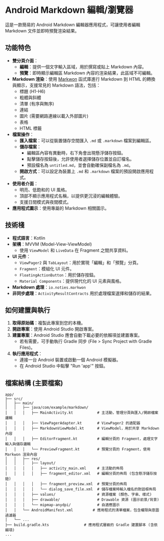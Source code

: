 # Android Markdown 編輯/瀏覽器

這是一款簡易的 Android Markdown 編輯器應用程式，可讓使用者編輯 Markdown 文件並即時預覽渲染結果。

## 功能特色

- **雙分頁介面**：
    - **編輯**：提供一個文字輸入區域，用於撰寫或貼上 Markdown 內容。
    - **預覽**：即時顯示編輯區 Markdown 內容的渲染結果，此區域不可編輯。
- **Markdown 渲染**：使用 [Markwon](https://github.com/noties/Markwon) 函式庫進行 Markdown 到 HTML 的轉換與顯示，支援常見的 Markdown 語法，包括：
    - 標題 (H1-H6)
    - 粗體與斜體
    - 清單 (有序與無序)
    - 連結
    - 圖片 (需要網路連線以載入外部圖片)
    - 表格
    - HTML 標籤
- **檔案操作**：
    - **匯入檔案**：可以從裝置儲存空間匯入 `.md` 或 `.markdown` 檔案到編輯區。
    - **儲存檔案**：
        - 編輯區內容有異動時，右下角會出現懸浮儲存按鈕。
        - 點擊儲存按鈕後，允許使用者選擇儲存位置並自訂檔名。
        - 預設檔名為 `untitled.md`，並會自動確保副檔名為 `.md`。
    - **開啟方式**：可以設定為裝置上 `.md` 和 `.markdown` 檔案的預設開啟應用程式。
- **使用者介面**：
    - 明亮、低飽和的 UI 風格。
    - 頂部不顯示應用程式名稱，以提供更沉浸的編輯體驗。
    - 支援日間模式與夜間模式。
- **應用程式圖示**：使用專屬的 Markdown 相關圖示。

## 技術棧

- **程式語言**：Kotlin
- **架構**：MVVM (Model-View-ViewModel) 
    - 使用 `ViewModel` 和 `LiveData` 在 Fragment 之間共享資料。
- **UI 元件**：
    - `ViewPager2` 與 `TabLayout`：用於實現「編輯」和「預覽」分頁。
    - `Fragment`：模組化 UI 元件。
    - `FloatingActionButton`：用於儲存按鈕。
    - `Material Components`：提供現代化的 UI 元素與風格。
- **Markdown 處理**：`io.noties.markwon`
- **非同步處理**：`ActivityResultContracts` 用於處理檔案選擇和儲存的結果。

## 如何建置與執行

1.  **取得原始碼**：複製此專案到您的本機。
2.  **開啟專案**：使用 Android Studio 開啟專案。
3.  **建置專案**：Android Studio 應會自動下載必要的依賴項並建置專案。
    - 若有需要，可手動執行 Gradle 同步 (File > Sync Project with Gradle Files)。
4.  **執行應用程式**：
    - 連接一台 Android 裝置或啟動一個 Android 模擬器。
    - 在 Android Studio 中點擊 "Run 'app'" 按鈕。

## 檔案結構 (主要檔案)

```
app/
├── src/
│   ├── main/
│   │   ├── java/com/example/markdown/
│   │   │   ├── MainActivity.kt           # 主活動，管理分頁與匯入/開啟檔案邏輯
│   │   │   ├── ViewPagerAdapter.kt       # ViewPager2 的適配器
│   │   │   ├── MarkdownViewModel.kt      # ViewModel，用於共享 Markdown 內容
│   │   │   ├── EditorFragment.kt         # 編輯分頁的 Fragment，處理文字輸入與儲存邏輯
│   │   │   └── PreviewFragment.kt        # 預覽分頁的 Fragment，使用 Markwon 渲染內容
│   │   ├── res/
│   │   │   ├── layout/
│   │   │   │   ├── activity_main.xml     # 主活動的佈局
│   │   │   │   ├── fragment_editor.xml   # 編輯分頁的佈局 (包含懸浮儲存按鈕)
│   │   │   │   ├── fragment_preview.xml  # 預覽分頁的佈局
│   │   │   │   └── dialog_save_file.xml  # 儲存檔案時輸入檔名的對話框佈局
│   │   │   ├── values/                   # 資源檔案 (顏色、字串、樣式)
│   │   │   ├── drawable/                 # Drawable 資源 (圖示前景/背景)
│   │   │   └── mipmap-anydpi/            # 自適應圖示
│   │   └── AndroidManifest.xml         # 應用程式的清單檔案，包含權限與意圖過濾器
│   └── ...
├── build.gradle.kts                # 應用程式層級的 Gradle 建置腳本 (含依賴項)
...
```